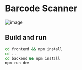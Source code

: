 # Barcode Scanner
![image](https://github.com/user-attachments/assets/4037e910-48e4-4bd9-b35e-0b27a5148c7d)

## Build and run
```bash
cd frontend && npm install
cd ..
cd backend && npm install
npm run dev
```
